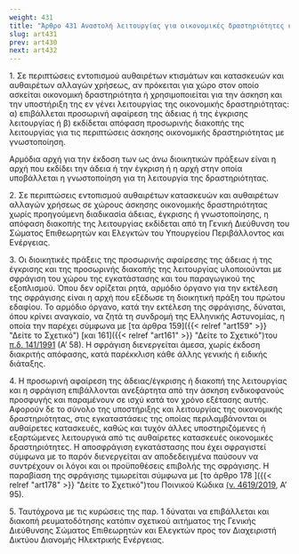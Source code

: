 ```yaml
---
weight: 431
title: "Άρθρο 431 Αναστολή λειτουργίας για οικονομικές δραστηριότητες και διακοπή ρευματοδότησης"
slug: art431
prev: art430
next: art432
---
```


1\. Σε περιπτώσεις εντοπισμού αυθαιρέτων κτισμάτων και κατασκευών και αυθαιρέτων αλλαγών χρήσεως, αν πρόκειται για χώρο στον οποίο ασκείται οικονομική δραστηριότητα ή χρησιμοποιείται για την άσκηση και την υποστήριξη της εν γένει λειτουργίας της οικονομικής δραστηριότητας: α) επιβάλλεται προσωρινή αφαίρεση της άδειας ή της έγκρισης λειτουργίας ή β) εκδίδεται απόφαση προσωρινής διακοπής της λειτουργίας για τις περιπτώσεις άσκησης οικονομικής δραστηριότητας με γνωστοποίηση.

Αρμόδια αρχή για την έκδοση των ως άνω διοικητικών πράξεων είναι η αρχή που εκδίδει την άδεια ή την έγκριση ή η αρχή στην οποία υποβάλλεται η γνωστοποίηση για τη λειτουργία της δραστηριότητας.

2\. Σε περιπτώσεις εντοπισμού αυθαιρέτων κατασκευών και αυθαιρέτων αλλαγών χρήσεως σε χώρους άσκησης οικονομικής δραστηριότητας χωρίς προηγούμενη διαδικασία άδειας, έγκρισης ή γνωστοποίησης, η απόφαση διακοπής της λειτουργίας εκδίδεται από τη Γενική Διεύθυνση του Σώματος Επιθεωρητών και Ελεγκτών του Υπουργείου Περιβάλλοντος και Ενέργειας.

3\. Οι διοικητικές πράξεις της προσωρινής αφαίρεσης της άδειας ή της έγκρισης και της προσωρινής διακοπής της λειτουργίας υλοποιούνται με σφράγιση του χώρου της εγκατάστασης και του παραγωγικού της εξοπλισμού. Όπου δεν ορίζεται ρητά, αρμόδιο όργανο για την εκτέλεση της σφράγισης είναι η αρχή που εξέδωσε τη διοικητική πράξη του πρώτου εδαφίου. Το αρμόδιο όργανο, κατά την εκτέλεση της σφράγισης, δύναται, όπου κρίνει αναγκαίο, να ζητά τη συνδρομή της Ελληνικής Αστυνομίας, η οποία την παρέχει σύμφωνα με [τα άρθρα 159]({{< relref "art159" >}} "Δείτε το Σχετικό") [και 161]({{< relref "art161" >}} "Δείτε το Σχετικό")του <a href="https://ia37rg02wpsa01.blob.core.windows.net/fek/01/1991/19910100058.pdf" title="Δείτε το Σχετικό">π.δ. 141/1991</a> (Α’ 58). Η σφράγιση διενεργείται άμεσα, χωρίς έκδοση διακριτής απόφασης, κατά παρέκκλιση κάθε άλλης γενικής ή ειδικής διάταξης.

4\. Η προσωρινή αφαίρεση της άδειας/έγκρισης ή διακοπή της λειτουργίας και η σφράγιση επιβάλλονται ανεξάρτητα από την άσκηση ενδικοφανούς προσφυγής και παραμένουν σε ισχύ κατά τον χρόνο εξέτασης αυτής. Αφορούν δε το σύνολο της υποστήριξης και λειτουργίας της οικονομικής δραστηριότητας, στις εγκαταστάσεις της οποίας περιλαμβάνονται οι αυθαίρετες κατασκευές, καθώς και τυχόν άλλες υποστηριζόμενες ή εξαρτώμενες λειτουργικά από τις αυθαίρετες κατασκευές οικονομικές δραστηριότητες. Η αποσφράγιση εγκατάστασης που έχει σφραγιστεί σύμφωνα με το παρόν διενεργείται αν αποδεδειγμένα παύσουν να συντρέχουν οι λόγοι και οι προϋποθέσεις επιβολής της σφράγισης. Η παραβίαση της σφράγισης τιμωρείται σύμφωνα με [το άρθρο 178 ]({{< relref "art178" >}} "Δείτε το Σχετικό")του Ποινικού Κώδικα <a href="https://ia37rg02wpsa01.blob.core.windows.net/fek/01/2019/20190100095.pdf" title="Δείτε το Σχετικό">(ν. 4619/2019</a>, Α’ 95).

5\. Ταυτόχρονα με τις κυρώσεις της παρ. 1 δύναται να επιβάλλεται και διακοπή ρευματοδότησης κατόπιν σχετικού αιτήματος της Γενικής Διεύθυνσης Σώματος Επιθεωρητών και Ελεγκτών προς τον Διαχειριστή Δικτύου Διανομής Ηλεκτρικής Ενέργειας.


